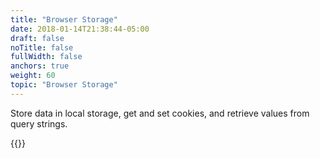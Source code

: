 ```yaml
---
title: "Browser Storage"
date: 2018-01-14T21:38:44-05:00
draft: false
noTitle: false
fullWidth: false
anchors: true
weight: 60
topic: "Browser Storage"
---
```


Store data in local storage, get and set cookies, and retrieve values from query strings.

{{<cta for="learnvjs-roadmap">}}